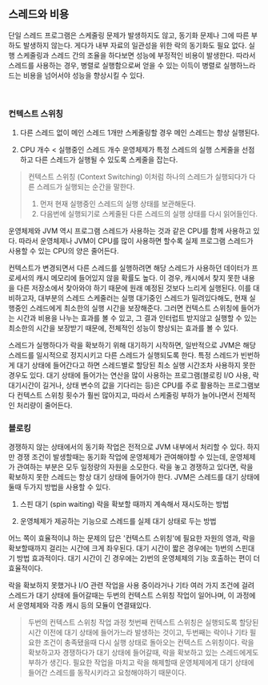 ## 스레드와 비용

단일 스레드 프로그램은 스케줄링 문제가 발생하지도 않고, 동기화 문제나 그에 따른 부하도 발생하지 않는다.
게다가 내부 자료의 일관성을 위한 락의 동기화도 필요 없다.
실행 스케줄링과 스레드 간의 조율을 하다보면 성능에 부정적인 비용이 발생한다.
따라서 스레드를 사용하는 경우, 병렬로 실행함으로써 얻을 수 있는 이득이 병렬로 실행하느라 드는 비용을 넘어서야 성능을 향상시킬 수 있다.

<br/>

### 컨텍스트 스위칭

1) 다른 스레드 없이 메인 스레드 1개만 스케줄링할 경우 
메인 스레드는 항상 실행된다.

2) CPU 개수 < 실행중인 스레드 개수
운영체제가 특정 스레드의 실행 스케줄을 선점하고 다른 스레드가 실행될 수 있도록 스케줄을 잡는다.

> 컨텍스트 스위칭 (Context Switching)
> 이처럼 하나의 스레드가 실행되다가 다른 스레드가 실행되는 순간을 말한다.
> 1) 먼저 현재 실행중인 스레드의 실행 상태를 보관해둔다.
> 2) 다음번에 실행되기로 스케줄된 다른 스레드의 실행 상태를 다시 읽어들인다.

운영체제와 JVM 역시 프로그램 스레드가 사용하는 것과 같은 CPU를 함께 사용하고 있다.
따라서 운영체제나 JVM이 CPU를 많이 사용하면 할수록 실제 프로그램 스레드가 사용할 수 있는 CPU의 양은 줄어든다.

컨텍스트가 변경되면서 다른 스레드를 실행하려면 해당 스레드가 사용하던 데이터가 프로세서의 캐시 메모리에 들어있지 않을 확률도 높다.
이 경우, 캐시에서 찾지 못한 내용을 다른 저장소에서 찾아와야 하기 때문에 원래 예정된 것보다 느리게 실행된다.
이를 대비하고자, 대부분의 스레드 스케줄러는 실행 대기중인 스레드가 밀려있다해도, 현재 실행중인 스레드에게 최소한의 실행 시간을 보장해준다.
그러면 컨텍스트 스위칭에 들어가는 시간과 비용을 나누는 효과를 볼 수 있고, 그 결과 인터럽트 받지않고 실행할 수 있는 최소한의 시간을 보장받기 때문에,
전체적인 성능이 향상되는 효과를 볼 수 있다.

스레드가 실행하다가 락을 확보하기 위해 대기하기 시작하면, 일반적으로 JVM은 해당 스레드를 일시적으로 정지시키고 다른 스레드가 실행되도록 한다.
특정 스레드가 빈번하게 대기 상태에 들어간다고 하면 스레드별로 할당된 최소 실행 시간조차 사용하지 못한 경우도 있다.
대기 상태에 들어가는 연산을 많이 사용하는 프로그램(블로킹 I/O 사용, 락 대기시간이 길거나, 상태 변수의 값을 기다리는 등)은 CPU를 주로 활용하는 프로그램보다
컨텍스트 스위칭 횟수가 훨씬 많아지고, 따라서 스케줄링 부하가 늘어나면서 전체적인 처리량이 줄어든다.

### 블로킹

경쟁하지 않는 상태에서의 동기화 작업은 전적으로 JVM 내부에서 처리할 수 있다.
하지만 경쟁 조건이 발생할때는 동기화 작업에 운영체제가 관여해야할 수 있는데,
운영체제가 관여하는 부분은 모두 일정량의 자원을 소모한다.
락을 놓고 경쟁하고 있다면, 락을 확보하지 못한 스레드는 항상 대기 상태에 들어가야 한다.
JVM은 스레드를 대기 상태에 둘때 두가지 방법을 사용할 수 있다.
1) 스핀 대기 (spin waiting)
락을 확보할 때까지 계속해서 재시도하는 방법

2) 운영체제가 제공하는 기능으로 스레드를 실제 대기 상태로 두는 방법

어느 쪽이 효율적이냐 하는  문제의 답은 '컨텍스트 스위칭'에 필요한 자원의 영과, 락을 확보할때까지 걸리는 시간에 크게 좌우된다.
대기 시간이 짧은 경우에는 1)번의 스핀대기 방법 효과적이다.
대기 시간이 긴 경우에는 2)번의 운영체제의 기능 호출하는 편이 더 효율적이다.

락을 확보하지 못했거나 I/O 관련 작업을 사용 중이라거나 기타 여러 가지 조건에 걸려 스레드가 대기 상태에 들어갈때는
두번의 컨텍스트 스위칭 작업이 일어나며, 이 과정에서 운영체제와 각종 캐시 등의 모듈이 연결돼있다.

> 두번의 컨텍스트 스위칭 작업 과정 
첫번째 컨텍스트 스위칭은 실행되도록 할당된 시간 이전에 대기 상태에 들어가느라 발생하는 것이고,
두번째는 락이나 기타 필요한 조건이 충족됐을때 다시 실행 상태로 돌아오는 컨텍스트 스위칭이다.
락을 확보하고자 경쟁하다가 대기 상태에 들어갈때, 락을 확보하고 있는 스레드에게도 부하가 생긴다.
필요한 작업을 마치고 락을 해제할때 운영체제에게 대기 상태에 들어간 스레드를 동작시키라고 요청해야하기 때문이다.


